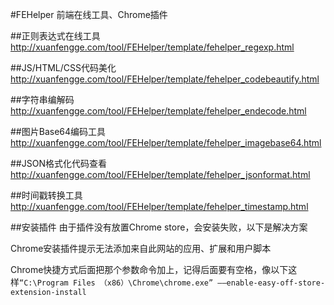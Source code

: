 #FEHelper
前端在线工具、Chrome插件

##正则表达式在线工具
http://xuanfengge.com/tool/FEHelper/template/fehelper_regexp.html


##JS/HTML/CSS代码美化
http://xuanfengge.com/tool/FEHelper/template/fehelper_codebeautify.html

##字符串编解码
http://xuanfengge.com/tool/FEHelper/template/fehelper_endecode.html

##图片Base64编码工具
http://xuanfengge.com/tool/FEHelper/template/fehelper_imagebase64.html

##JSON格式化代码查看
http://xuanfengge.com/tool/FEHelper/template/fehelper_jsonformat.html

##时间戳转换工具
http://xuanfengge.com/tool/FEHelper/template/fehelper_timestamp.html

##安装插件
由于插件没有放置Chrome store，会安装失败，以下是解决方案

Chrome安装插件提示无法添加来自此网站的应用、扩展和用户脚本

Chrome快捷方式后面把那个参数命令加上，记得后面要有空格，像以下这样`“C:\Program Files （x86）\Chrome\chrome.exe” ——enable-easy-off-store-extension-install`